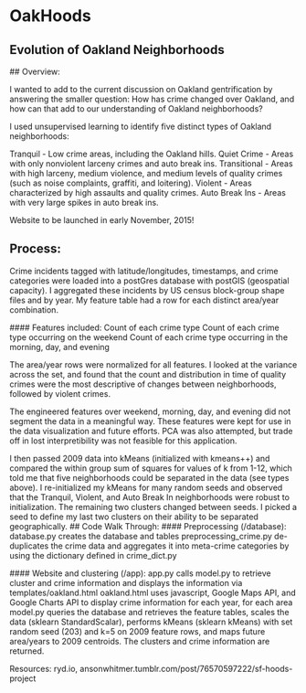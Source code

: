# OakHoods
## Evolution of Oakland Neighborhoods
<p>
## Overview:
<p>
I wanted to add to the current discussion on Oakland gentrification by answering the smaller question: How has crime changed over Oakland, and how can that add to our understanding of Oakland neighborhoods?
<p>
I used unsupervised learning to identify five distinct types of Oakland neighborhoods:
<p>
Tranquil - Low crime areas, including the Oakland hills.  
Quiet Crime - Areas with only nonviolent larceny crimes and auto break ins.  
Transitional - Areas with high larceny, medium violence, and medium levels of quality crimes (such as noise complaints, graffiti, and loitering).  
Violent - Areas characterized by high assaults and quality crimes.  
Auto Break Ins - Areas with very large spikes in auto break ins.  
<p>
Website to be launched in early November, 2015!

## Process:
Crime incidents tagged with latitude/longitudes, timestamps, and crime categories were loaded into a postGres database with postGIS (geospatial capacity). I aggregated these incidents by US census block-group shape files and by year. My feature table had a row for each distinct area/year combination.
<p>
#### Features included:  
Count of each crime type  
Count of each crime type occurring on the weekend  
Count of each crime type occurring in the morning, day, and evening  
<p>
The area/year rows were normalized for all features. I looked at the variance across the set, and found that the count and distribution in time of quality crimes were the most descriptive of changes between neighborhoods, followed by violent crimes.
<p>
The engineered features over weekend, morning, day, and evening did not segment the data in a meaningful way. These features were kept for use in the data visualization and future efforts. PCA was also attempted, but trade off in lost interpretibility was not feasible for this application.
<p>
I then passed 2009 data into kMeans (initialized with kmeans++) and compared the within group sum of squares for values of k from 1-12, which told me that five neighborhoods could be separated in the data (see types above). I re-initialized my kMeans for many random seeds and observed that the Tranquil, Violent, and Auto Break In neighborhoods were robust to initialization. The remaining two clusters changed between seeds. I picked a seed to define my last two clusters on their ability to be separated geographically.  
## Code Walk Through:
#### Preprocessing (/database):  
database.py creates the database and tables  
preprocessing_crime.py de-duplicates the crime data and aggregates it into meta-crime categories by using the dictionary defined in crime_dict.py
<p>
#### Website and clustering (/app):  
app.py calls model.py to retrieve cluster and crime information and displays the information via templates/oakland.html  
oakland.html uses javascript, Google Maps API, and Google Charts API to display crime information for each year, for each area
model.py queries the database and retrieves the feature tables, scales the data (sklearn StandardScalar), performs kMeans (sklearn kMeans) with set random seed (203) and k=5 on 2009 feature rows, and maps future area/years to 2009 centroids.  The clusters and crime information are returned.
<p>
<p>
Resources: ryd.io, ansonwhitmer.tumblr.com/post/76570597222/sf-hoods-project
